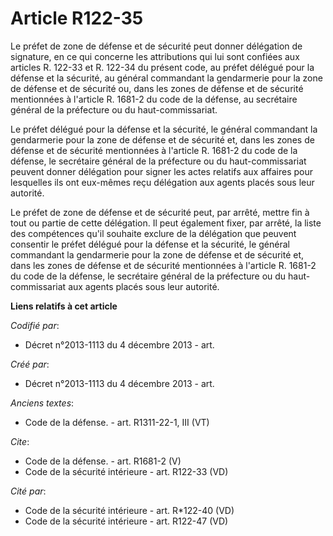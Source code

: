 # Article R122-35

Le préfet de zone de défense et de sécurité peut donner délégation de signature, en ce qui concerne les attributions qui lui
sont confiées aux articles R. 122-33 et R. 122-34 du présent code, au préfet délégué pour la défense et la sécurité, au
général commandant la gendarmerie pour la zone de défense et de sécurité ou, dans les zones de défense et de sécurité
mentionnées à l'article R. 1681-2 du code de la défense, au secrétaire général de la préfecture ou du haut-commissariat. 

Le préfet délégué pour la défense et la sécurité, le général commandant la gendarmerie pour la zone de défense et de sécurité
et, dans les zones de défense et de sécurité mentionnées à l'article R. 1681-2 du code de la défense, le secrétaire général
de la préfecture ou du haut-commissariat peuvent donner délégation pour signer les actes relatifs aux affaires pour
lesquelles ils ont eux-mêmes reçu délégation aux agents placés sous leur autorité. 

Le préfet de zone de défense et de sécurité peut, par arrêté, mettre fin à tout ou partie de cette délégation. Il peut
également fixer, par arrêté, la liste des compétences qu'il souhaite exclure de la délégation que peuvent consentir le préfet
délégué pour la défense et la sécurité, le général commandant la gendarmerie pour la zone de défense et de sécurité et, dans
les zones de défense et de sécurité mentionnées à l'article R. 1681-2 du code de la défense, le secrétaire général de la
préfecture ou du haut-commissariat aux agents placés sous leur autorité.

**Liens relatifs à cet article**

_Codifié par_:

  - Décret n°2013-1113 du 4 décembre 2013 - art.

_Créé par_:

  - Décret n°2013-1113 du 4 décembre 2013 - art.

_Anciens textes_:

  - Code de la défense. - art. R1311-22-1, III (VT)

_Cite_:

  - Code de la défense. - art. R1681-2 (V)
  - Code de la sécurité intérieure - art. R122-33 (VD)

_Cité par_:

  - Code de la sécurité intérieure - art. R*122-40 (VD)
  - Code de la sécurité intérieure - art. R122-47 (VD)
